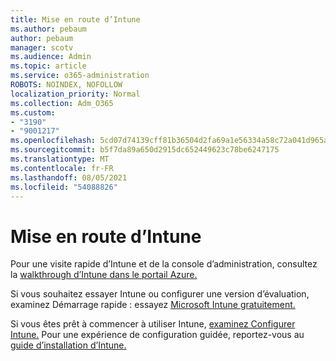 ```yaml
---
title: Mise en route d’Intune
ms.author: pebaum
author: pebaum
manager: scotv
ms.audience: Admin
ms.topic: article
ms.service: o365-administration
ROBOTS: NOINDEX, NOFOLLOW
localization_priority: Normal
ms.collection: Adm_O365
ms.custom:
- "3190"
- "9001217"
ms.openlocfilehash: 5cd07d74139cff81b36504d2fa69a1e56334a58c72a041d965a1d80c55ee3d7e
ms.sourcegitcommit: b5f7da89a650d2915dc652449623c78be6247175
ms.translationtype: MT
ms.contentlocale: fr-FR
ms.lasthandoff: 08/05/2021
ms.locfileid: "54088826"
---
```

# <a name="getting-started-with-intune"></a>Mise en route d’Intune

Pour une visite rapide d’Intune et de la console d’administration, consultez la [walkthrough d’Intune dans le portail Azure.](https://docs.microsoft.com/mem/intune/fundamentals/tutorial-walkthrough-endpoint-manager)

Si vous souhaitez essayer Intune ou configurer une version d’évaluation, examinez Démarrage rapide : essayez [Microsoft Intune gratuitement.](https://docs.microsoft.com/intune/fundamentals/free-trial-sign-up)

Si vous êtes prêt à commencer à utiliser Intune, [examinez Configurer Intune.](https://docs.microsoft.com/mem/intune/fundamentals/setup-steps) Pour une expérience de configuration guidée, reportez-vous au [guide d’installation d’Intune.](https://admin.microsoft.com/AdminPortal/Home?ref=/modernonboarding/intunesetupguide)